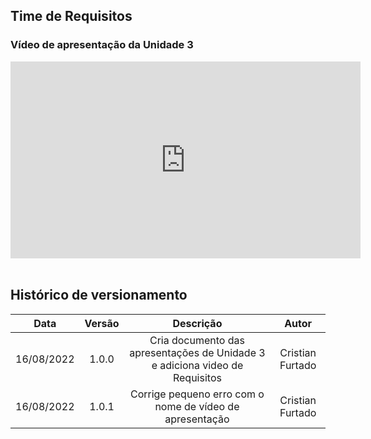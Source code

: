 ## Time de Requisitos 

### Vídeo de apresentação da Unidade 3

<iframe width="560" height="315" src="https://www.youtube.com/embed/JVi8pYrrOnQ" title="YouTube video player" frameborder="0" allow="accelerometer; autoplay; clipboard-write; encrypted-media; gyroscope; picture-in-picture" allowfullscreen></iframe>



<br>
<br>

## Histórico de versionamento

| Data        | Versão | Descrição | Autor |
| :--------:  | :----: | :-------: | :---: |
| 16/08/2022 | 1.0.0  | Cria documento das apresentações de Unidade 3 e adiciona video de Requisitos | Cristian Furtado |
| 16/08/2022 | 1.0.1  | Corrige pequeno erro com o nome de vídeo de apresentação | Cristian Furtado |
